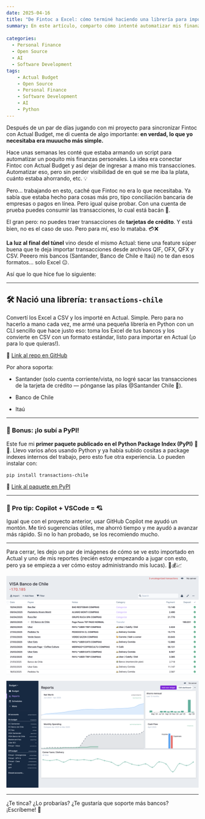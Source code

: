 ```yaml
---
date: 2025-04-16
title: "De Fintoc a Excel: cómo terminé haciendo una librería para importar mis transacciones a Actual Budget 💸📊"
summary: En este artículo, comparto cómo intenté automatizar mis finanzas personales integrando Fintoc con Actual Budget, pero terminé desarrollando una solución más simple y efectiva. Dado que los bancos chilenos (Santander, Banco de Chile, Itaú) no ofrecen exportaciones en formatos compatibles con Actual (como QIF o OFX), creé una librería en Python llamada transactions-chile que convierte archivos Excel de transacciones bancarias a CSV estándar. La herramienta incluye un CLI fácil de usar y ya está disponible en PyPI. Ideal para quienes buscan simplificar la carga de datos financieros en Actual Budget desde bancos en Chile.

categories: 
  - Personal Finance
  - Open Source
  - AI
  - Software Development
tags:
    - Actual Budget
    - Open Source
    - Personal Finance
    - Software Development
    - AI
    - Python
---
```


Después de un par de días jugando con mi proyecto para sincronizar Fintoc con Actual Budget, me di cuenta de algo importante: **en verdad, lo que yo necesitaba era muuucho más simple.**

Hace unas semanas les conté que estaba armando un script para automatizar un poquito mis finanzas personales. La idea era conectar Fintoc con Actual Budget y así dejar de ingresar a mano mis transacciones. Automatizar eso, pero sin perder visibilidad de en qué se me iba la plata, cuánto estaba ahorrando, etc. 💡

Pero... trabajando en esto, caché que Fintoc no era lo que necesitaba. Ya sabía que estaba hecho para cosas más pro, tipo conciliación bancaria de empresas o pagos en línea. Pero igual quise probar. Con una cuenta de prueba puedes consumir las transacciones, lo cual está bacán 🙌.

El gran pero: no puedes traer transacciones de **tarjetas de crédito**. Y está bien, no es el caso de uso. Pero para mí, eso lo mataba. 💳❌

**La luz al final del túnel** vino desde el mismo Actual: tiene una feature súper buena que te deja importar transacciones desde archivos QIF, OFX, QFX y CSV. Peeero mis bancos (Santander, Banco de Chile e Itaú) no te dan esos formatos... solo Excel 😑.

Así que lo que hice fue lo siguiente:

---

## 🛠️ Nació una librería: `transactions-chile`

Convertí los Excel a CSV y los importé en Actual. Simple. Pero para no hacerlo a mano cada vez, me armé una pequeña librería en Python con un CLI sencillo que hace justo eso: toma los Excel de tus bancos y los convierte en CSV con un formato estándar, listo para importar en Actual (¡o para lo que quieras!).

🔗 [Link al repo en GitHub](https://github.com/josecannete/transactions-chile)

Por ahora soporta:

- Santander (solo cuenta corriente/vista, no logré sacar las transacciones de la tarjeta de crédito — pónganse las pilas @Santander Chile 👀).
    
- Banco de Chile
    
- Itaú
    

---

### 🎉 Bonus: ¡lo subí a PyPI!

Este fue mi **primer paquete publicado en el Python Package Index (PyPI)** 🐍🚀. Llevo varios años usando Python y ya había subido cositas a package indexes internos del trabajo, pero esto fue otra experiencia. Lo pueden instalar con:

```
pip install transactions-chile
```

🔗 [Link al paquete en PyPI](https://pypi.org/project/transactions-chile/)

---

### 🧠 Pro tip: Copilot + VSCode = 💘

Igual que con el proyecto anterior, usar GitHub Copilot me ayudó un montón. Me tiró sugerencias útiles, me ahorró tiempo y me ayudó a avanzar más rápido. Si no lo han probado, se los recomiendo mucho.

---

Para cerrar, les dejo un par de imágenes de cómo se ve esto importado en Actual y uno de mis reportes (recién estoy empezando a jugar con esto, pero ya se empieza a ver cómo estoy administrando mis lucas). 👀💰📈

![Así se ve al importar las nuevas transacciones en Actual.](import-transactions-actual-1.png)

![Mis reportes (work in progress obvio jajaj)](featured.png)

---

¿Te tinca? ¿Lo probarías? ¿Te gustaría que soporte más bancos? ¡Escríbeme! 📨